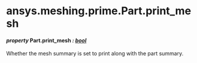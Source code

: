 # ansys.meshing.prime.Part.print_mesh

<a id="ansys.meshing.prime.Part.print_mesh"></a>

#### *property* Part.print_mesh *: [bool](https://docs.python.org/3.11/library/functions.html#bool)*

Whether the mesh summary is set to print along with the part summary.

<!-- !! processed by numpydoc !! -->

